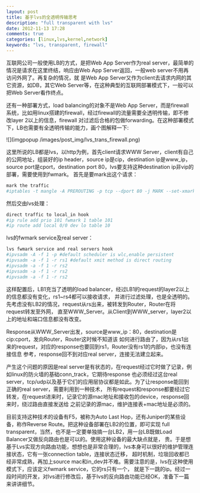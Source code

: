 ```yaml
---
layout: post
title: 基于lvs的全透明传输思考 
description: "full transparent with lvs"
date: 2012-11-13 17:28
comments: true
categories: [linux,lvs,kernel,network]
keywords: "lvs, transparent, firewall" 
---
```

互联网公司一般使用LB的方式，是把Web App Server作为real server，最简单的情况是请求在这里终结，响应由Web App Server返回，一般web server不用再访问外网了。再复杂的情况，就
是Web App Server又作为client去请求内网的其它资源，如DB，其它Web Server等，在这种典型的互联网部署模式下，一般可以把Web Server看作终点。

还有一种部署方式，load balancing的对象不是Web App Server，而是firewall系统，比如用linux搭建的firewall，经过firewall的流量需要全透明传输，即不修改layer 2以上的信息，firewall
对过滤后合格的包做forwarding。在这种部署模式下，LB也需要有全透明传输的能力，画个图解释一下:

![](imgpopup /images/post_img/lvs_trans_firewall.png)
<!-- more -->

这里所说的LB都是lvs，以http为例，首先client请求WWW Server，client有自己的公网地址，组装好的ip header，source ip是cip，destination ip是www_ip，
source port是cport，destination port 80，lvs要支持这种destination ip非vip的部署，需要使用到fwmark。
首先是要mark出这个请求：
```bash
mark the traffic 
#iptables -t mangle -A PREROUTING -p tcp --dport 80 -j MARK --set-xmark 1
```

然后交由lvs处理：
```bash
direct traffic to local_in hook
#ip rule add prio 101 fwmark 1 table 101
#ip route add local 0/0 dev lo table 10
```

lvs的fwmark service及real server：
```bash
lvs fwmark service and real servers hook
#ipvsadm -A -f 1 -p #default scheduler is wlc,enable persistent
#ipvsadm -a -f 1 -r rs1 #default xmit method is direct routing 
#ipvsadm -a -f 1 -r rs2
#ipvsadm -a -f 1 -r rs2
#ipvsadm -a -f 1 -r rs2
```

这样配置后，LB1充当了透明的load balancer，经过LB1的request的layer2以上的信息都没有变化，rs1~rs4都可以接收请求，
并进行过滤处理，也是全透明的。先考虑没有LB2的情况，request从rs出来，被转发到Router，Router在将request转发至外网，
直至WWW_Server。从Client到WWW_server，layer2以上的地址和端口信息都没有改变。

Response从WWW_Server出发，source是www_ip：80，destination是cip:cport，发向Router，Router这时候不知道该
如何进行路由了，因为从rs1出来的request，对应的response也要回到rs1，Router没有rs1的内部ip，也没有连接信息
参考，response回不到对应real server，连接无法建立起来。

产生这个问题的原因是real server是有状态的，在request经过它时做了记录，例如linux的防火墙的基础conn_track，它期待response
也必须经过这台real server，tcp/udp以及基于它们的应用层协议都是如此。为了让response能回到正确的real server，需要利用到一种技术，
所有request和response都要经过它转发，在request进来时，记录它的源mac地址和接收包的device，response回来时，绕过路由直接发送给
之前记录的源mac，维护连接表+mac地址是必须的。

目前支持这种技术的设备有F5，被称为Auto Last Hop，还有Juniper的某些设备，称作Reverse Route。把这种设备部署在LB2的位置，即可实现
full transparent，当然，也不是一定要单独搞一台LB2，用一台LB既做Load Balancer又做反向路由也是可以的。使用这种设备的最大缺点就是，
贵。于是想基于Lvs实现方向路由功能，想想也是非常合理的，lvs本身可以很好的维护管理连接状态，它有一张connection table，连接状态迁移，
超时机制，垃圾回收都已经非常成熟，再加上source mac和in_dev并不难。需要注意的是，lvs在这种使用模式下，应该定义fwmark service，它的rs只有一个，
就是下一跳的ip。经过一段时间的开发，对lvs进行修改后，基于lvs的反向路由功能已经OK，准备下一篇来讲讲细节。





